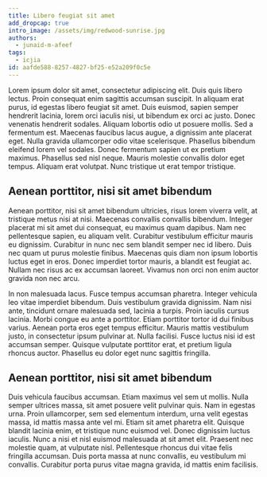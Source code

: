```yaml
---
title: Libero feugiat sit amet
add_dropcap: true
intro_image: /assets/img/redwood-sunrise.jpg
authors:
  - junaid-m-afeef
tags:
  - icjia
id: aafde588-8257-4827-bf25-e52a209f0c5e
---
```

Lorem ipsum dolor sit amet, consectetur adipiscing elit. Duis quis libero lectus. Proin consequat enim sagittis accumsan suscipit. In aliquam erat purus, id egestas libero feugiat sit amet. Duis euismod, sapien semper hendrerit lacinia, lorem orci iaculis nisi, ut bibendum ex orci ac justo. Donec venenatis hendrerit sodales. Aliquam lobortis odio ut posuere mollis. Sed a fermentum est. Maecenas faucibus lacus augue, a dignissim ante placerat eget. Nulla gravida ullamcorper odio vitae scelerisque. Phasellus bibendum eleifend lorem vel sodales. Donec fermentum sapien ut ex pretium maximus. Phasellus sed nisl neque. Mauris molestie convallis dolor eget tempus. Aliquam erat volutpat. Nunc tristique ut erat tempor tristique.

## Aenean porttitor, nisi sit amet bibendum

Aenean porttitor, nisi sit amet bibendum ultricies, risus lorem viverra velit, at tristique metus nisi at nisi. Maecenas convallis convallis bibendum. Integer placerat mi sit amet dui consequat, eu maximus quam dapibus. Nam nec pellentesque sapien, eu aliquam velit. Curabitur vestibulum efficitur mauris eu dignissim. Curabitur in nunc nec sem blandit semper nec id libero. Duis nec quam ut purus molestie finibus. Maecenas quis diam non ipsum lobortis luctus eget in eros. Donec imperdiet tortor mauris, a blandit est feugiat ac. Nullam nec risus ac ex accumsan laoreet. Vivamus non orci non enim auctor gravida non nec arcu.

In non malesuada lacus. Fusce tempus accumsan pharetra. Integer vehicula leo vitae imperdiet bibendum. Duis vestibulum gravida dignissim. Nam nisi ante, tincidunt ornare malesuada sed, lacinia a turpis. Proin iaculis cursus lacinia. Morbi congue eu ante a porttitor. Etiam porttitor tortor id dui finibus varius. Aenean porta eros eget tempus efficitur. Mauris mattis vestibulum justo, in consectetur ipsum pulvinar at. Nulla facilisi. Fusce luctus nisi id est accumsan semper. Quisque vulputate porttitor erat, et pretium ligula rhoncus auctor. Phasellus eu dolor eget nunc sagittis fringilla.

## Aenean porttitor, nisi sit amet bibendum

Duis vehicula faucibus accumsan. Etiam maximus vel sem ut mollis. Nulla semper ultrices massa, sit amet posuere velit pulvinar quis. Nam in egestas urna. Proin ullamcorper, sem sed elementum interdum, urna velit egestas massa, id mattis massa ante vel mi. Etiam sit amet pharetra elit. Quisque blandit lacinia enim, et tristique nunc euismod vel. Donec dignissim luctus iaculis. Nunc a nisi et nisl euismod malesuada at sit amet elit. Praesent nec molestie quam, at vulputate nisl. Pellentesque rhoncus dui vitae felis fringilla accumsan. Duis porta massa at nunc convallis, eu vestibulum mi convallis. Curabitur porta purus vitae magna gravida, id mattis enim facilisis.